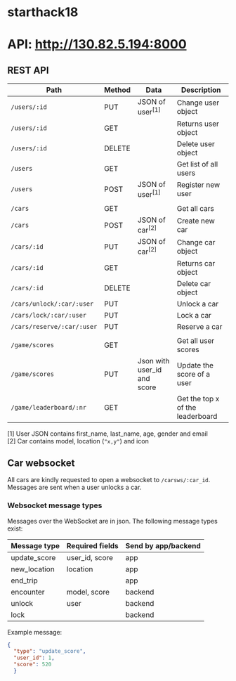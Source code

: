 # starthack18

# API: http://130.82.5.194:8000


## REST API
| Path                        | Method   | Data                | Description |
| --------------------------- | -------- | --------------------| --------------- |
| `/users/:id`                | PUT      | JSON of user<sup>[1]</sup>        | Change user object |
| `/users/:id`                | GET      |                     | Returns user object |
| `/users/:id`                | DELETE   |                     | Delete user object |
| `/users`                    | GET      |                     | Get list of all users |
| `/users`                    | POST     | JSON of user<sup>[1]</sup>        | Register new user |
| | | | |
| `/cars`                    | GET     |        | Get all cars |
| `/cars`                    | POST     | JSON of car<sup>[2]</sup>        | Create new car |
| `/cars/:id`                | PUT      | JSON of car<sup>[2]</sup>        | Change car object |
| `/cars/:id`                | GET      |                     | Returns car object |
| `/cars/:id`                | DELETE   |                     | Delete car object |
| `/cars/unlock/:car/:user`  | PUT   |                     | Unlock a car |
| `/cars/lock/:car/:user`  | PUT   |                     | Lock a car |
| `/cars/reserve/:car/:user`  | PUT   |                     | Reserve a car | 
| | | | |
| `/game/scores`                    | GET     |        | Get all user scores |
| `/game/scores`                    | PUT     | Json with user_id and score | Update the score of a user |
| `/game/leaderboard/:nr`             | GET     |           | Get the top x of the leaderboard |

[1] User JSON contains first_name, last_name, age, gender and email   
[2] Car contains model, location (`"x,y"`) and icon



## Car websocket
All cars are kindly requested to open a websocket to `/carsws/:car_id`. Messages are sent when a user unlocks a car.

### Websocket message types
Messages over the WebSocket are in json. The following message types exist:


| Message type | Required fields | Send by app/backend |
| ------- | --- | ---- |
| update_score | user_id, score | app |
| new_location | location | app |
| end_trip |  | app |
| encounter | model, score | backend |
| unlock | user | backend |
| lock | | backend |

Example message: 
```json
{
  "type": "update_score",
  "user_id": 1,
  "score": 520
  }
```
